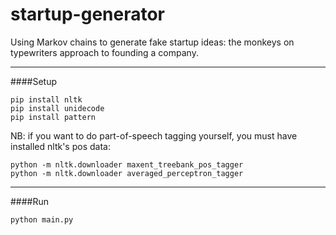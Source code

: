 # startup-generator
Using Markov chains to generate fake startup ideas: the monkeys on typewriters approach to founding a company.

----
####Setup
```
pip install nltk
pip install unidecode
pip install pattern
```

NB: if you want to do part-of-speech tagging yourself, you must have installed nltk's pos data:
```
python -m nltk.downloader maxent_treebank_pos_tagger
python -m nltk.downloader averaged_perceptron_tagger
```

----
####Run
```
python main.py
```
